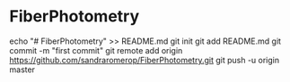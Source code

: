 # FiberPhotometry
echo "# FiberPhotometry" >> README.md
git init
git add README.md
git commit -m "first commit"
git remote add origin https://github.com/sandraromerop/FiberPhotometry.git
git push -u origin master
